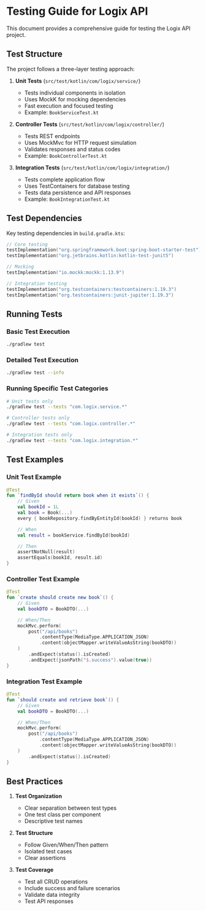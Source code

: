 # Testing Guide for Logix API

This document provides a comprehensive guide for testing the Logix API project.

## Test Structure

The project follows a three-layer testing approach:

1. **Unit Tests** (`src/test/kotlin/com/logix/service/`)
   - Tests individual components in isolation
   - Uses MockK for mocking dependencies
   - Fast execution and focused testing
   - Example: `BookServiceTest.kt`

2. **Controller Tests** (`src/test/kotlin/com/logix/controller/`)
   - Tests REST endpoints
   - Uses MockMvc for HTTP request simulation
   - Validates responses and status codes
   - Example: `BookControllerTest.kt`

3. **Integration Tests** (`src/test/kotlin/com/logix/integration/`)
   - Tests complete application flow
   - Uses TestContainers for database testing
   - Tests data persistence and API responses
   - Example: `BookIntegrationTest.kt`

## Test Dependencies

Key testing dependencies in `build.gradle.kts`:

```kotlin
// Core testing
testImplementation("org.springframework.boot:spring-boot-starter-test")
testImplementation("org.jetbrains.kotlin:kotlin-test-junit5")

// Mocking
testImplementation("io.mockk:mockk:1.13.9")

// Integration testing
testImplementation("org.testcontainers:testcontainers:1.19.3")
testImplementation("org.testcontainers:junit-jupiter:1.19.3")
```

## Running Tests

### Basic Test Execution
```bash
./gradlew test
```

### Detailed Test Execution
```bash
./gradlew test --info
```

### Running Specific Test Categories
```bash
# Unit tests only
./gradlew test --tests "com.logix.service.*"

# Controller tests only
./gradlew test --tests "com.logix.controller.*"

# Integration tests only
./gradlew test --tests "com.logix.integration.*"
```

## Test Examples

### Unit Test Example
```kotlin
@Test
fun `findById should return book when it exists`() {
    // Given
    val bookId = 1L
    val book = Book(...)
    every { bookRepository.findByEntityId(bookId) } returns book

    // When
    val result = bookService.findById(bookId)

    // Then
    assertNotNull(result)
    assertEquals(bookId, result.id)
}
```

### Controller Test Example
```kotlin
@Test
fun `create should create new book`() {
    // Given
    val bookDTO = BookDTO(...)

    // When/Then
    mockMvc.perform(
        post("/api/books")
            .contentType(MediaType.APPLICATION_JSON)
            .content(objectMapper.writeValueAsString(bookDTO))
    )
        .andExpect(status().isCreated)
        .andExpect(jsonPath("$.success").value(true))
}
```

### Integration Test Example
```kotlin
@Test
fun `should create and retrieve book`() {
    // Given
    val bookDTO = BookDTO(...)

    // When/Then
    mockMvc.perform(
        post("/api/books")
            .contentType(MediaType.APPLICATION_JSON)
            .content(objectMapper.writeValueAsString(bookDTO))
    )
        .andExpect(status().isCreated)
}
```

## Best Practices

1. **Test Organization**
   - Clear separation between test types
   - One test class per component
   - Descriptive test names

2. **Test Structure**
   - Follow Given/When/Then pattern
   - Isolated test cases
   - Clear assertions

3. **Test Coverage**
   - Test all CRUD operations
   - Include success and failure scenarios
   - Validate data integrity
   - Test API responses
